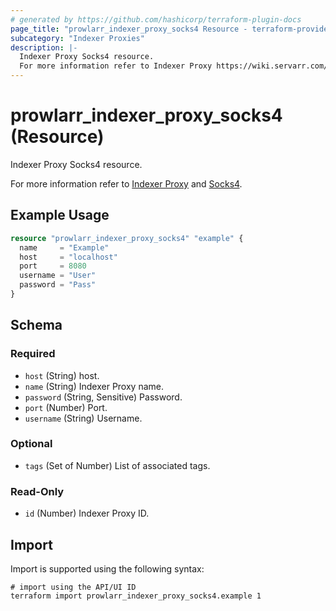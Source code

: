 ```yaml
---
# generated by https://github.com/hashicorp/terraform-plugin-docs
page_title: "prowlarr_indexer_proxy_socks4 Resource - terraform-provider-prowlarr"
subcategory: "Indexer Proxies"
description: |-
  Indexer Proxy Socks4 resource.
  For more information refer to Indexer Proxy https://wiki.servarr.com/prowlarr/settings#indexer-proxys and Socks4 https://wiki.servarr.com/prowlarr/supported#socks4.
---
```


# prowlarr_indexer_proxy_socks4 (Resource)

<!-- subcategory:Indexer Proxies -->Indexer Proxy Socks4 resource.
For more information refer to [Indexer Proxy](https://wiki.servarr.com/prowlarr/settings#indexer-proxys) and [Socks4](https://wiki.servarr.com/prowlarr/supported#socks4).

## Example Usage

```terraform
resource "prowlarr_indexer_proxy_socks4" "example" {
  name     = "Example"
  host     = "localhost"
  port     = 8080
  username = "User"
  password = "Pass"
}
```

<!-- schema generated by tfplugindocs -->
## Schema

### Required

- `host` (String) host.
- `name` (String) Indexer Proxy name.
- `password` (String, Sensitive) Password.
- `port` (Number) Port.
- `username` (String) Username.

### Optional

- `tags` (Set of Number) List of associated tags.

### Read-Only

- `id` (Number) Indexer Proxy ID.

## Import

Import is supported using the following syntax:

```shell
# import using the API/UI ID
terraform import prowlarr_indexer_proxy_socks4.example 1
```

